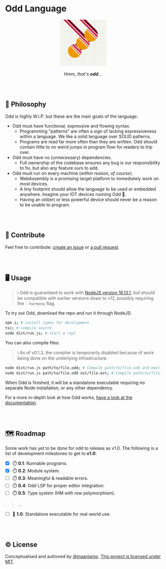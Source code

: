 # Odd Language

<div align="center">
<img src="./logo.svg" height="150" alt="A yellowish-grey square with a thin, faint red — almost pink — grid. In the centre of this square is the word 'odd', written with an industrial design typeface with no holes in the letters, rotated to the left by 45 degrees from the centre. Every letter of the word is composed of four separated coloured parts, going from yellow-orange, to orange, to soft-red to dark crimson. Both D's of the word have ascenders that extend to the end of the square.">

_Hmm, that's **odd**..._

</div>

<br/>
<br/>

## 🧠 Philosophy

Odd is highly W.I.P. but these are the main goals of the language:

- Odd must have functional, expressive and flowing syntax.
  - Programming "patterns" are often a sign of lacking expressiveness within a language. We like a solid language over SOLID patterns.
  - Programs are read far more often than they are written. Odd should contain little to no weird jumps in program flow for readers to trip over.
- Odd must have no (unnecessary) dependencies.
  - Full ownership of the codebase ensures any bug is our responsibility to fix, but also any feature ours to add.
- Odd must run on every machine (_within reason, of course_).
  - WebAssembly is a promising target platform to immediately work on most devices.
  - A tiny footprint should allow the language to be used or embedded anywhere. Imagine your IOT devices running Odd 🤯.
  - Having an old(er) or less powerful device should never be a reason to be unable to program.

<br/>
<br/>

## 🤸 Contribute

Feel free to contribute: [create an issue](https://github.com/oddlanguage/odd/issues/new) or [a pull request](https://github.com/oddlanguage/odd/pulls).

<br/>
<br/>

## 🖥️ Usage

> ℹ️ Odd is guaranteed to work with [NodeJS version 16.13.1](https://nodejs.org/dist/v16.13.1/), but should be compatible with earlier versions down to v12, possibly requiring the `--harmony` flag.

To try out Odd, download the repo and run it through NodeJS:

```sh
npm i; # install types for development
tsc; # compile source
node dist/run.js; # start a repl
```

You can also compile files:

> ℹ️ As of v0.1.3, the compiler is temporarily disabled because of work being done on the underlying infrastructure.

```sh
node dist/run.js path/to/file.odd; # Compile path/to/file.odd and emit to stdout
node dist/run.js path/to/file.odd out/file.ext; # Compile path/to/file.odd and write to out/file.ext
```

When Odd is finished, it will be a standalone executable requiring no separate Node installation, or any other dependency.

For a more in-depth look at how Odd works, [have a look at the documentation](docs/syntax.md).

<br/>
<br/>

## 🗺️ Roadmap

Some work has yet to be done for odd to release as v1.0. The following is a list of development milestones to get to **v1.0**:

- [x] ⏱️ **0.1**: Runnable programs.
- [x] ⏱️ **0.2**: Module system.
- [ ] ⏱️ **0.3**: Meaningful & readable errors.
- [ ] ⏱️ **0.4**: Odd LSP for proper editor integration.
- [ ] ⏱️ **0.5**: Type system (HM with row polymorphism).

> ...

- [ ] 🏁 **1.0**: Standalone executable for real-world use.

<br/>
<br/>

## © License

Conceptualised and authored by [@maanlamp](https://github.com/maanlamp).
[This project is licensed under MIT](./LICENSE.txt).
